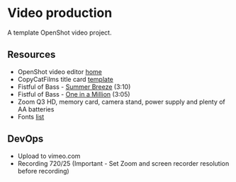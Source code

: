 # Video production
A template OpenShot video project.

## Resources

* OpenShot video editor [home](http://www.openshot.org/)
* CopyCatFilms title card [template](http://www.copycatfilms.com/bloggin/silent-movie-title-card-free-download/)
* Fistful of Bass - [Summer Breeze](https://soundcloud.com/florian-w-mayer/summer-breeze-1) (3:10)
* Fistful of Bass - [One in a Million](https://soundcloud.com/florian-w-mayer/one-in-a-million) (3:05)
* Zoom Q3 HD, memory card, camera stand, power supply and plenty of AA batteries
* Fonts [list](http://designposts.net/best-free-fonts-for-your-2015-graphic-designs/)

## DevOps

* Upload to vimeo.com
* Recording 720/25 (Important - Set Zoom and screen recorder resolution before recording)
